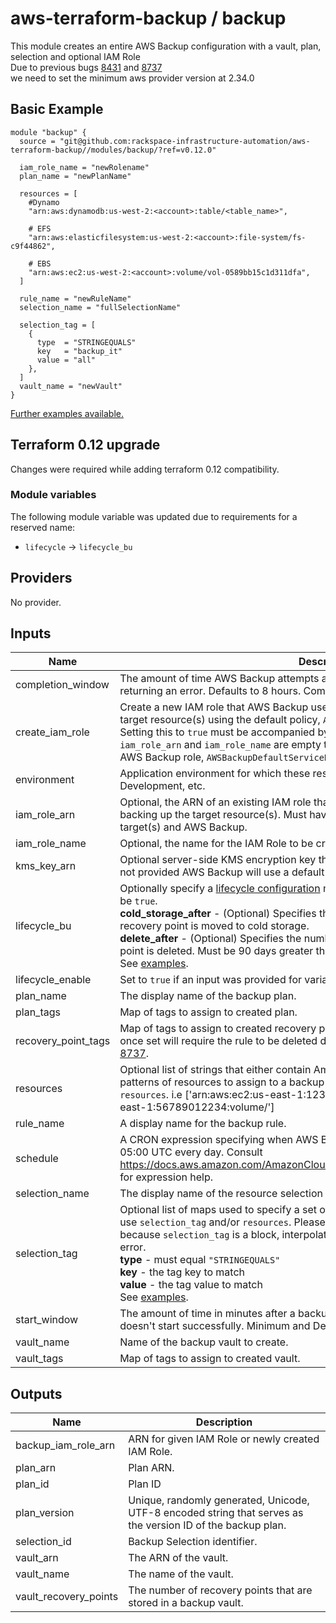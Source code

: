 # aws-terraform-backup / backup  
This module creates an entire AWS Backup configuration with a vault, plan, selection and optional IAM Role  
Due to previous bugs [8431](https://github.com/terraform-providers/terraform-provider-aws/issues/8431) and [8737](https://github.com/terraform-providers/terraform-provider-aws/issues/8737)  
we need to set the minimum aws provider version at 2.34.0

## Basic Example
```HCL
module "backup" {
  source = "git@github.com:rackspace-infrastructure-automation/aws-terraform-backup//modules/backup/?ref=v0.12.0"

  iam_role_name = "newRolename"
  plan_name = "newPlanName"

  resources = [
    #Dynamo
    "arn:aws:dynamodb:us-west-2:<account>:table/<table_name>",

    # EFS
    "arn:aws:elasticfilesystem:us-west-2:<account>:file-system/fs-c9f44862",

    # EBS
    "arn:aws:ec2:us-west-2:<account>:volume/vol-0589bb15c1d311dfa",
  ]

  rule_name = "newRuleName"
  selection_name = "fullSelectionName"

  selection_tag = [
    {
      type  = "STRINGEQUALS"
      key   = "backup_it"
      value = "all"
    },
  ]
  vault_name = "newVault"
}
```

[Further examples available.](./examples)

## Terraform 0.12 upgrade

Changes were required while adding terraform 0.12 compatibility.

### Module variables

The following module variable was updated due to requirements for a reserved name:

- `lifecycle` -> `lifecycle_bu`

## Providers

No provider.

## Inputs

| Name | Description | Type | Default | Required |
|------|-------------|------|---------|:-----:|
| completion\_window | The amount of time AWS Backup attempts a backup before canceling the job and returning an error. Defaults to 8 hours. Completion windows only apply to EFS backups. | `number` | `480` | no |
| create\_iam\_role | Create a new IAM role that AWS Backup uses to authenticate when backing up the target resource(s) using the default policy, `AWSBackupServiceRolePolicyForBackup`. Setting this to `true` must be accompanied by `iam_role_name`. If this is `false` and both `iam_role_arn` and `iam_role_name` are empty the module will attempt to use the default AWS Backup role, `AWSBackupDefaultServiceRole`. | `bool` | `false` | no |
| environment | Application environment for which these resources are being created, e.g. Production, Development, etc. | `string` | `"Development"` | no |
| iam\_role\_arn | Optional, the ARN of an existing IAM role that AWS Backup uses to authenticate when backing up the target resource(s). Must have the appropriate permissions for the target(s) and AWS Backup. | `string` | `""` | no |
| iam\_role\_name | Optional, the name for the IAM Role to be created if setting `create_iam_role` to `true`. | `string` | `""` | no |
| kms\_key\_arn | Optional server-side KMS encryption key that is used to protect your backups. If this is not provided AWS Backup will use a default aws:kms key for this service. | `string` | `""` | no |
| lifecycle\_bu | Optionally specify a [lifecycle configuration](https://www.terraform.io/docs/providers/aws/r/backup_plan.html#lifecycle-arguments) map for the backup. `lifecycle_enable` must be `true`.<br>     **cold\_storage\_after** - (Optional) Specifies the number of days after creation that a recovery point is moved to cold storage.<br>     **delete\_after** - (Optional) Specifies the number of days after creation that a recovery point is deleted. Must be 90 days greater than cold\_storage\_after.<br>     See [examples](./examples). | `map(string)` | `{}` | no |
| lifecycle\_enable | Set to `true` if an input was provided for variable `lifecycle`. | `bool` | `false` | no |
| plan\_name | The display name of the backup plan. | `string` | n/a | yes |
| plan\_tags | Map of tags to assign to created plan. | `map(string)` | `{}` | no |
| recovery\_point\_tags | Map of tags to assign to created recovery points. Note that changes to this variable once set will require the rule to be deleted due to Terraform providers issues [8431](https://github.com/terraform-providers/terraform-provider-aws/issues/8431) and [8737](https://github.com/terraform-providers/terraform-provider-aws/issues/8737). | `map(string)` | `{}` | no |
| resources | Optional list of strings that either contain Amazon Resource Names (ARNs) or match patterns of resources to assign to a backup plan. Must use `selection_tag` and/or `resources`. i.e ['arn:aws:ec2:us-east-1:123456789012:volume/','arn:aws:ec2:us-east-1:56789012234:volume/'] | `list(string)` | `[]` | no |
| rule\_name | A display name for the backup rule. | `string` | n/a | yes |
| schedule | A CRON expression specifying when AWS Backup initiates a backup job. Default is 05:00 UTC every day. Consult https://docs.aws.amazon.com/AmazonCloudWatch/latest/events/ScheduledEvents.html for expression help. | `string` | `"cron(0 5 ? * * *)"` | no |
| selection\_name | The display name of the resource selection document. | `string` | n/a | yes |
| selection\_tag | Optional list of maps used to specify a set of resources to assign to a backup plan. Must use `selection_tag` and/or `resources`. Please note that due to Terraform limitations, because `selection_tag` is a block, interpolations inside a given list may result in an error.<br>     **type** - must equal `"STRINGEQUALS"`<br>     **key** - the tag key to match<br>     **value** - the tag value to match<br>     See [examples](./examples). | `list(map(string))` | `[]` | no |
| start\_window | The amount of time in minutes after a backup is scheduled before a job is canceled if it doesn't start successfully. Minimum and Default value is 60. Max is 720 (12 Hours). | `number` | `60` | no |
| vault\_name | Name of the backup vault to create. | `string` | n/a | yes |
| vault\_tags | Map of tags to assign to created vault. | `map(string)` | `{}` | no |

## Outputs

| Name | Description |
|------|-------------|
| backup\_iam\_role\_arn | ARN for given IAM Role or newly created IAM Role. |
| plan\_arn | Plan ARN. |
| plan\_id | Plan ID |
| plan\_version | Unique, randomly generated, Unicode, UTF-8 encoded string that serves as the version ID of the backup plan. |
| selection\_id | Backup Selection identifier. |
| vault\_arn | The ARN of the vault. |
| vault\_name | The name of the vault. |
| vault\_recovery\_points | The number of recovery points that are stored in a backup vault. |

